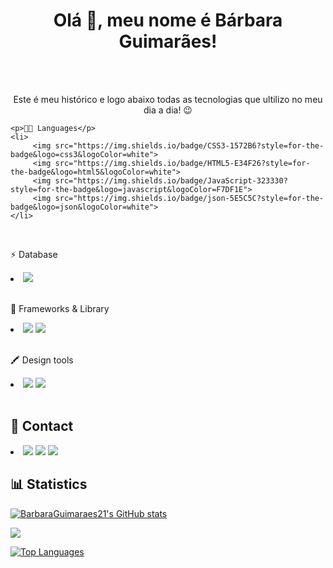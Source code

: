 <div>
  <h1 align="center">Olá 👋, meu nome é Bárbara Guimarães!</h1>
 <br>
    <br>
  <p align="center">Este é meu histórico e logo abaixo todas as tecnologias que ultilizo no meu dia a dia! 😉️</h2>
</div>

    <p>👩‍💻 Languages</p>
    <li>
         <img src="https://img.shields.io/badge/CSS3-1572B6?style=for-the-badge&logo=css3&logoColor=white">
         <img src="https://img.shields.io/badge/HTML5-E34F26?style=for-the-badge&logo=html5&logoColor=white">
         <img src="https://img.shields.io/badge/JavaScript-323330?style=for-the-badge&logo=javascript&logoColor=F7DF1E">
         <img src="https://img.shields.io/badge/json-5E5C5C?style=for-the-badge&logo=json&logoColor=white">
    </li>
<br>
    <p>⚡ Database</p>
    <li>
         <img src="https://img.shields.io/badge/MySQL-005C84?style=for-the-badge&logo=mysql&logoColor=white">
    </li>
<br>
    <p>🚀 Frameworks & Library</p>
    <li>
        <img src="https://img.shields.io/badge/jQuery-0769AD?style=for-the-badge&logo=jquery&logoColor=white">
        <img src="https://img.shields.io/badge/Bootstrap-563D7C?style=for-the-badge&logo=bootstrap&logoColor=white">
    </li>
<br>
  <p>🖍 Design tools</p>
    <li>
       <img src="https://img.shields.io/badge/Figma-F24E1E?style=for-the-badge&logo=figma&logoColor=white">
       <img src="https://img.shields.io/badge/Canva-%2300C4CC.svg?&style=for-the-badge&logo=Canva&logoColor=white">
    </li>
<br>
<h2>📱 Contact</h2>
    <li>
        <a href="https://www.linkedin.com/in/barbara-guimaraes-de-camargo/"><img src="https://img.shields.io/badge/LinkedIn-0077B5?style=for-the-badge&logo=linkedin&logoColor=white"></a>
        <a href="mailto:bahcamargo21@gmail.com"><img src="https://img.shields.io/badge/Gmail-D14836?style=for-the-badge&logo=gmail&logoColor=white"></a>
        <a href="https://www.codewars.com/users/BarbaraGuimaraes21"><img src="https://img.shields.io/badge/Codewars-B1361E?style=for-the-badge&logo=Codewars&logoColor=white"></a>
    </li>

<h2>📊 Statistics</h2>

<a href="http://www.github.com/BarbaraGuimaraes21"><img src="https://github-readme-stats.vercel.app/api?username=BarbaraGuimaraes21&show_icons=true&hide=stars,prs,issues,&count_private=true&title_color=ffffff&text_color=ffffff&icon_color=0891b2&bg_color=1c1917&hide_border=true&show_icons=true" alt="BarbaraGuimaraes21's GitHub stats" /></a>

<a href="http://www.github.com/BarbaraGuimaraes21"><img src="https://github-readme-streak-stats.herokuapp.com/?user=BarbaraGuimaraes21&stroke=ffffff&background=1c1917&ring=ffffff&fire=ffffff&currStreakNum=ffffff&currStreakLabel=ffffff&sideNums=ffffff&sideLabels=ffffff&dates=ffffff&hide_border=true" /></a>

<a href="https://github.com/BarbaraGuimaraes21" align="left"><img src="https://github-readme-stats.vercel.app/api/top-langs/?username=BarbaraGuimaraes21&langs_count=10&title_color=ffffff&text_color=ffffff&icon_color=0891b2&bg_color=1c1917&hide_border=true&locale=en&custom_title=Top%20%Languages" alt="Top Languages" /></a>
